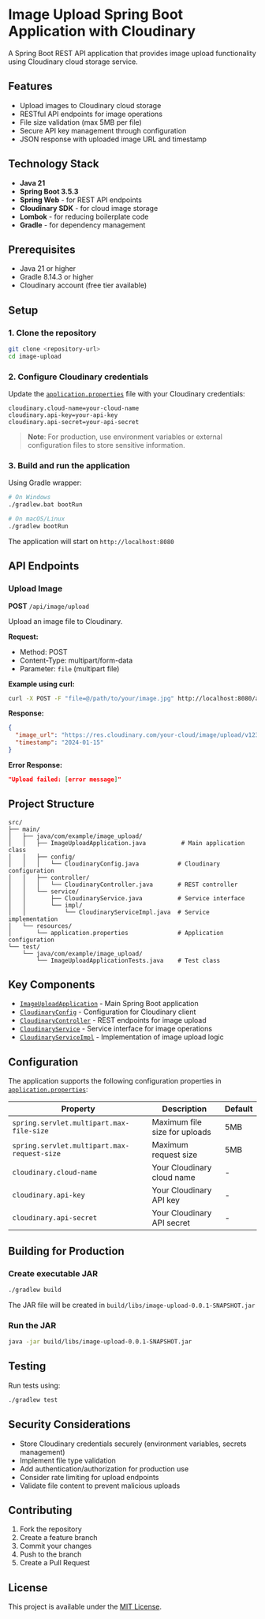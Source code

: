# Image Upload Spring Boot Application with Cloudinary

A Spring Boot REST API application that provides image upload functionality using Cloudinary cloud storage service.

## Features

- Upload images to Cloudinary cloud storage
- RESTful API endpoints for image operations
- File size validation (max 5MB per file)
- Secure API key management through configuration
- JSON response with uploaded image URL and timestamp

## Technology Stack

- **Java 21**
- **Spring Boot 3.5.3**
- **Spring Web** - for REST API endpoints
- **Cloudinary SDK** - for cloud image storage
- **Lombok** - for reducing boilerplate code
- **Gradle** - for dependency management

## Prerequisites

- Java 21 or higher
- Gradle 8.14.3 or higher
- Cloudinary account (free tier available)

## Setup

### 1. Clone the repository
```bash
git clone <repository-url>
cd image-upload
```

### 2. Configure Cloudinary credentials

Update the [`application.properties`](src/main/resources/application.properties) file with your Cloudinary credentials:

```properties
cloudinary.cloud-name=your-cloud-name
cloudinary.api-key=your-api-key
cloudinary.api-secret=your-api-secret
```

> **Note**: For production, use environment variables or external configuration files to store sensitive information.

### 3. Build and run the application

Using Gradle wrapper:
```bash
# On Windows
./gradlew.bat bootRun

# On macOS/Linux
./gradlew bootRun
```

The application will start on `http://localhost:8080`

## API Endpoints

### Upload Image

**POST** `/api/image/upload`

Upload an image file to Cloudinary.

**Request:**
- Method: POST
- Content-Type: multipart/form-data
- Parameter: `file` (multipart file)

**Example using curl:**
```bash
curl -X POST -F "file=@/path/to/your/image.jpg" http://localhost:8080/api/image/upload
```

**Response:**
```json
{
  "image_url": "https://res.cloudinary.com/your-cloud/image/upload/v1234567890/sample.jpg",
  "timestamp": "2024-01-15"
}
```

**Error Response:**
```json
"Upload failed: [error message]"
```

## Project Structure

```
src/
├── main/
│   ├── java/com/example/image_upload/
│   │   ├── ImageUploadApplication.java          # Main application class
│   │   ├── config/
│   │   │   └── CloudinaryConfig.java           # Cloudinary configuration
│   │   ├── controller/
│   │   │   └── CloudinaryController.java       # REST controller
│   │   └── service/
│   │       ├── CloudinaryService.java          # Service interface
│   │       └── impl/
│   │           └── CloudinaryServiceImpl.java  # Service implementation
│   └── resources/
│       └── application.properties              # Application configuration
└── test/
    └── java/com/example/image_upload/
        └── ImageUploadApplicationTests.java    # Test class
```

## Key Components

- [`ImageUploadApplication`](src/main/java/com/example/image_upload/ImageUploadApplication.java) - Main Spring Boot application
- [`CloudinaryConfig`](src/main/java/com/example/image_upload/config/CloudinaryConfig.java) - Configuration for Cloudinary client
- [`CloudinaryController`](src/main/java/com/example/image_upload/controller/CloudinaryController.java) - REST endpoints for image upload
- [`CloudinaryService`](src/main/java/com/example/image_upload/service/CloudinaryService.java) - Service interface for image operations
- [`CloudinaryServiceImpl`](src/main/java/com/example/image_upload/service/impl/CloudinaryServiceImpl.java) - Implementation of image upload logic

## Configuration

The application supports the following configuration properties in [`application.properties`](src/main/resources/application.properties):

| Property | Description | Default |
|----------|-------------|---------|
| `spring.servlet.multipart.max-file-size` | Maximum file size for uploads | 5MB |
| `spring.servlet.multipart.max-request-size` | Maximum request size | 5MB |
| `cloudinary.cloud-name` | Your Cloudinary cloud name | - |
| `cloudinary.api-key` | Your Cloudinary API key | - |
| `cloudinary.api-secret` | Your Cloudinary API secret | - |

## Building for Production

### Create executable JAR
```bash
./gradlew build
```

The JAR file will be created in `build/libs/image-upload-0.0.1-SNAPSHOT.jar`

### Run the JAR
```bash
java -jar build/libs/image-upload-0.0.1-SNAPSHOT.jar
```

## Testing

Run tests using:
```bash
./gradlew test
```

## Security Considerations

- Store Cloudinary credentials securely (environment variables, secrets management)
- Implement file type validation
- Add authentication/authorization for production use
- Consider rate limiting for upload endpoints
- Validate file content to prevent malicious uploads

## Contributing

1. Fork the repository
2. Create a feature branch
3. Commit your changes
4. Push to the branch
5. Create a Pull Request

## License

This project is available under the [MIT License](LICENSE).
